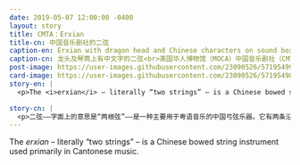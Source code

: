 ```yaml
---
date: 2019-05-07 12:00:00 -0400
layout: story
title: CMTA：Erxian
title-cn: 中国音乐剧社的二弦
caption-en: Erxian with dragon head and Chinese characters on sound box<br>MOCA CMTA Collection
caption-cn: 龙头及琴筒上有中文字的二弦<br>美国华人博物馆（MOCA）中国音乐剧社（CMTA）馆藏
post-image: https://user-images.githubusercontent.com/23090526/57195499-7049cf00-6f21-11e9-9ded-f104d8cfc9a0.jpg
card-image: https://user-images.githubusercontent.com/23090526/57195498-6f18a200-6f21-11e9-831d-828ab618bde4.jpg
story-en: |
  <p>The <i>erxian</i> – literally “two strings” – is a Chinese bowed string instrument used primarily in Cantonese music. It has two strings running along a hardwood neck which are traditionally bowed with a hard bow made of thick bamboo. Some <i>erxian</i> are topped with ornately carved dragon heads. After the development of the lighter, more approachable <i>gaohu</i> in the 1920s, the <i>erxian</i> became less popular and has since been played almost exclusively in Cantonese operas, where it usually accompanies singing. While still a staple instrument of Cantonese opera ensembles, modern <i>erxian</i> players have adapted the instrument with steel strings and lighter <i>erhu</i> bows instead of using the traditional heavy silk strings and unwieldy hardwood bows. MOCA’s Chinese Musical Theatrical Association (CMTA) Collection includes a number of rare musical instruments such as this one, among other costumes, photographs, props, and related documents.</p>

story-cn: |
  <p>二弦——字面上的意思是“两根弦”——是一种主要用于粤语音乐的中国弓弦乐器。它有两条沿着硬木颈的琴弦，由一条用粗竹子弯成的硬弓拉出传统的音乐。一些二弦顶部雕刻着华丽的龙头。在二十世纪二十年代开发出更轻的更受欢迎的高胡之后，二弦渐渐不再流行，并从此发展成为几乎只在粤剧中使用的乐器，通常为粤剧演唱伴奏。尽管二弦仍是粤剧演出中的主要乐器，现代二弦演奏者已经使用钢弦和较轻的二胡弓，来代替传统的重丝弦和笨重的硬木弓。MOCA的中国音乐剧社（CMTA）馆藏包括许多罕见的乐器，包括这件二弦，另外还有戏服、照片、舞台道具和其他相关文件等。</p>
---
```


The <i>erxian</i> – literally “two strings” – is a Chinese bowed string instrument used primarily in Cantonese music.
